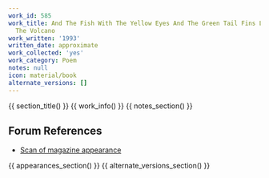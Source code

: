 ```yaml
---
work_id: 585
work_title: And The Fish With The Yellow Eyes And The Green Tail Fins Leaped Into
  The Volcano
work_written: '1993'
written_date: approximate
work_collected: 'yes'
work_category: Poem
notes: null
icon: material/book
alternate_versions: []
---
```


{{ section_title() }}
{{ work_info() }}
{{ notes_section() }}
## Forum References
- [Scan of magazine appearance](https://bukowskiforum.com/threads/for-the-lady-who-hates-it-and-the-fish-with-the-yellow-eyes-chiron-review-no-35-1993.12789/)

{{ appearances_section() }}
{{ alternate_versions_section() }}